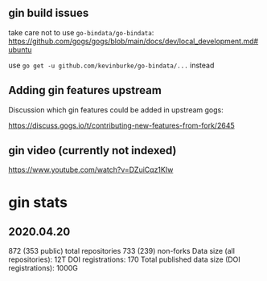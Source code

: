 ## gin build issues

take care not to use `go-bindata/go-bindata`: https://github.com/gogs/gogs/blob/main/docs/dev/local_development.md#ubuntu

use `go get -u github.com/kevinburke/go-bindata/...` instead


## Adding gin features upstream

Discussion which gin features could be added in upstream gogs:
 
https://discuss.gogs.io/t/contributing-new-features-from-fork/2645

## gin video (currently not indexed)

https://www.youtube.com/watch?v=DZuiCqz1KIw


# gin stats

## 2020.04.20
872 (353 public) total repositories
733 (239) non-forks
Data size (all repositories): 12T
DOI registrations: 170
Total published data size (DOI registrations): 1000G
